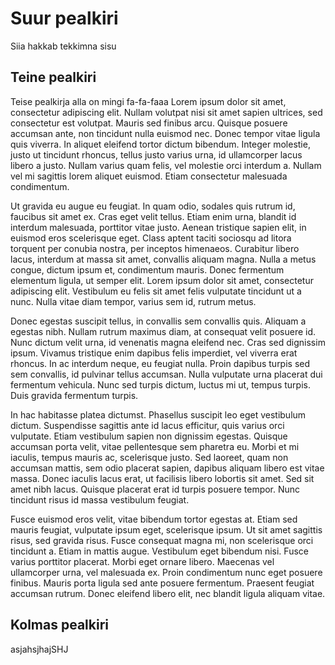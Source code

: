 # Suur pealkiri
Siia hakkab tekkimna sisu 
## Teine pealkiri  
Teise pealkirja alla on mingi fa-fa-faaa
Lorem ipsum dolor sit amet, consectetur adipiscing elit. Nullam volutpat nisi sit amet sapien ultrices, sed consectetur est volutpat. Mauris sed finibus arcu. Quisque posuere accumsan ante, non tincidunt nulla euismod nec. Donec tempor vitae ligula quis viverra. In aliquet eleifend tortor dictum bibendum. Integer molestie, justo ut tincidunt rhoncus, tellus justo varius urna, id ullamcorper lacus libero a justo. Nullam varius quam felis, vel molestie orci interdum a. Nullam vel mi sagittis lorem aliquet euismod. Etiam consectetur malesuada condimentum.

Ut gravida eu augue eu feugiat. In quam odio, sodales quis rutrum id, faucibus sit amet ex. Cras eget velit tellus. Etiam enim urna, blandit id interdum malesuada, porttitor vitae justo. Aenean tristique sapien elit, in euismod eros scelerisque eget. Class aptent taciti sociosqu ad litora torquent per conubia nostra, per inceptos himenaeos. Curabitur libero lacus, interdum at massa sit amet, convallis aliquam magna. Nulla a metus congue, dictum ipsum et, condimentum mauris. Donec fermentum elementum ligula, ut semper elit. Lorem ipsum dolor sit amet, consectetur adipiscing elit. Vestibulum eu felis sit amet felis vulputate tincidunt ut a nunc. Nulla vitae diam tempor, varius sem id, rutrum metus.

Donec egestas suscipit tellus, in convallis sem convallis quis. Aliquam a egestas nibh. Nullam rutrum maximus diam, at consequat velit posuere id. Nunc dictum velit urna, id venenatis magna eleifend nec. Cras sed dignissim ipsum. Vivamus tristique enim dapibus felis imperdiet, vel viverra erat rhoncus. In ac interdum neque, eu feugiat nulla. Proin dapibus turpis sed sem convallis, id pulvinar tellus accumsan. Nulla vulputate urna placerat dui fermentum vehicula. Nunc sed turpis dictum, luctus mi ut, tempus turpis. Duis gravida fermentum turpis.

In hac habitasse platea dictumst. Phasellus suscipit leo eget vestibulum dictum. Suspendisse sagittis ante id lacus efficitur, quis varius orci vulputate. Etiam vestibulum sapien non dignissim egestas. Quisque accumsan porta velit, vitae pellentesque sem pharetra eu. Morbi et mi iaculis, tempus mauris ac, scelerisque justo. Sed laoreet, quam non accumsan mattis, sem odio placerat sapien, dapibus aliquam libero est vitae massa. Donec iaculis lacus erat, ut facilisis libero lobortis sit amet. Sed sit amet nibh lacus. Quisque placerat erat id turpis posuere tempor. Nunc tincidunt risus id massa vestibulum feugiat.

Fusce euismod eros velit, vitae bibendum tortor egestas at. Etiam sed mauris feugiat, vulputate ipsum eget, scelerisque ipsum. Ut sit amet sagittis risus, sed gravida risus. Fusce consequat magna mi, non scelerisque orci tincidunt a. Etiam in mattis augue. Vestibulum eget bibendum nisi. Fusce varius porttitor placerat. Morbi eget ornare libero. Maecenas vel ullamcorper urna, vel malesuada ex. Proin condimentum nunc eget posuere finibus. Mauris porta ligula sed ante posuere fermentum. Praesent feugiat accumsan rutrum. Donec eleifend libero elit, nec blandit ligula aliquam vitae.

## Kolmas pealkiri 
asjahsjhajSHJ